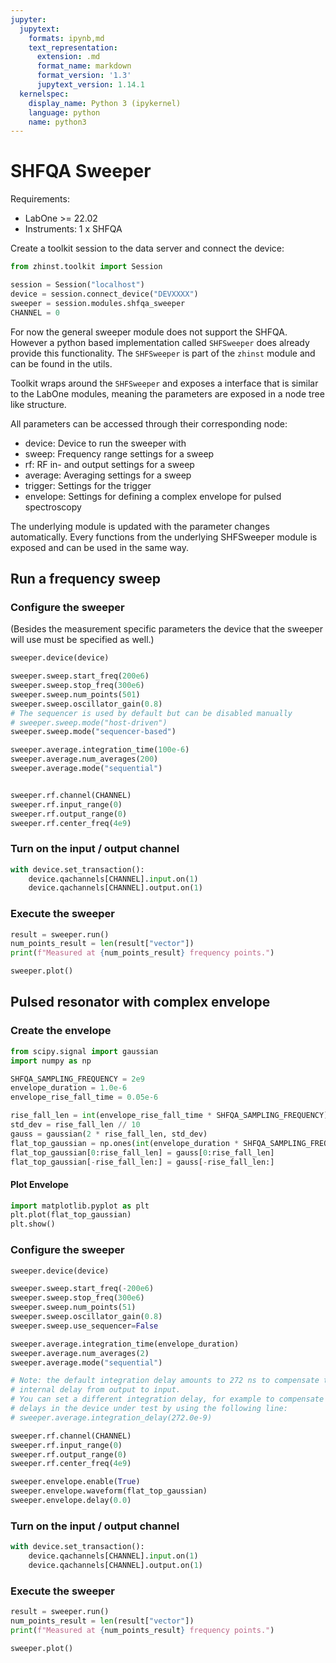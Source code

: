 ```yaml
---
jupyter:
  jupytext:
    formats: ipynb,md
    text_representation:
      extension: .md
      format_name: markdown
      format_version: '1.3'
      jupytext_version: 1.14.1
  kernelspec:
    display_name: Python 3 (ipykernel)
    language: python
    name: python3
---
```


# SHFQA Sweeper

Requirements:

* LabOne >= 22.02
* Instruments:
    1 x SHFQA

Create a toolkit session to the data server and connect the device:

```python
from zhinst.toolkit import Session

session = Session("localhost")
device = session.connect_device("DEVXXXX")
sweeper = session.modules.shfqa_sweeper
CHANNEL = 0
```

For now the general sweeper module does not support the SHFQA. However a
python based implementation called ``SHFSweeper`` does already provide
this functionality. The ``SHFSweeper`` is part of the ``zhinst`` module
and can be found in the utils.

Toolkit wraps around the ``SHFSweeper`` and exposes a interface that is
similar to the LabOne modules, meaning the parameters are exposed in a
node tree like structure.

All parameters can be accessed through their corresponding node:

* device: Device to run the sweeper with
* sweep: Frequency range settings for a sweep
* rf: RF in- and output settings for a sweep
* average: Averaging settings for a sweep
* trigger: Settings for the trigger
* envelope: Settings for defining a complex envelope for pulsed spectroscopy

The underlying module is updated with the parameter changes automatically.
Every functions from the underlying SHFSweeper module is exposed and can be
used in the same way.


## Run a frequency sweep
### Configure the sweeper

(Besides the measurement specific parameters the device that the sweeper will use
must be specified as well.)

```python
sweeper.device(device)

sweeper.sweep.start_freq(200e6)
sweeper.sweep.stop_freq(300e6)
sweeper.sweep.num_points(501)
sweeper.sweep.oscillator_gain(0.8)
# The sequencer is used by default but can be disabled manually
# sweeper.sweep.mode("host-driven")
sweeper.sweep.mode("sequencer-based")

sweeper.average.integration_time(100e-6)
sweeper.average.num_averages(200)
sweeper.average.mode("sequential")


sweeper.rf.channel(CHANNEL)
sweeper.rf.input_range(0)
sweeper.rf.output_range(0)
sweeper.rf.center_freq(4e9)
```

### Turn on the input / output channel

```python
with device.set_transaction():
    device.qachannels[CHANNEL].input.on(1)
    device.qachannels[CHANNEL].output.on(1)
```

### Execute the sweeper

```python
result = sweeper.run()
num_points_result = len(result["vector"])
print(f"Measured at {num_points_result} frequency points.")
```

```python
sweeper.plot()
```

## Pulsed resonator with complex envelope

### Create the envelope

```python
from scipy.signal import gaussian
import numpy as np

SHFQA_SAMPLING_FREQUENCY = 2e9
envelope_duration = 1.0e-6
envelope_rise_fall_time = 0.05e-6

rise_fall_len = int(envelope_rise_fall_time * SHFQA_SAMPLING_FREQUENCY)
std_dev = rise_fall_len // 10
gauss = gaussian(2 * rise_fall_len, std_dev)
flat_top_gaussian = np.ones(int(envelope_duration * SHFQA_SAMPLING_FREQUENCY))
flat_top_gaussian[0:rise_fall_len] = gauss[0:rise_fall_len]
flat_top_gaussian[-rise_fall_len:] = gauss[-rise_fall_len:]
```

#### Plot Envelope

```python
import matplotlib.pyplot as plt
plt.plot(flat_top_gaussian)
plt.show()
```

### Configure the sweeper

```python
sweeper.device(device)

sweeper.sweep.start_freq(-200e6)
sweeper.sweep.stop_freq(300e6)
sweeper.sweep.num_points(51)
sweeper.sweep.oscillator_gain(0.8)
sweeper.sweep.use_sequencer=False

sweeper.average.integration_time(envelope_duration)
sweeper.average.num_averages(2)
sweeper.average.mode("sequential")

# Note: the default integration delay amounts to 272 ns to compensate the device-
# internal delay from output to input.
# You can set a different integration delay, for example to compensate additional
# delays in the device under test by using the following line:
# sweeper.average.integration_delay(272.0e-9)

sweeper.rf.channel(CHANNEL)
sweeper.rf.input_range(0)
sweeper.rf.output_range(0)
sweeper.rf.center_freq(4e9)

sweeper.envelope.enable(True)
sweeper.envelope.waveform(flat_top_gaussian)
sweeper.envelope.delay(0.0)
```

### Turn on the input / output channel

```python
with device.set_transaction():
    device.qachannels[CHANNEL].input.on(1)
    device.qachannels[CHANNEL].output.on(1)
```

### Execute the sweeper

```python
result = sweeper.run()
num_points_result = len(result["vector"])
print(f"Measured at {num_points_result} frequency points.")
```

```python
sweeper.plot()
```

```python

```
